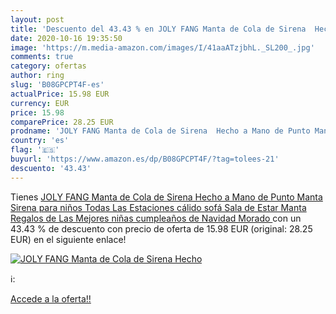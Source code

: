 ```yaml
---
layout: post
title: 'Descuento del 43.43 % en JOLY FANG Manta de Cola de Sirena  Hecho'
date: 2020-10-16 19:35:50
image: 'https://m.media-amazon.com/images/I/41aaATzjbhL._SL200_.jpg'
comments: true
category: ofertas
author: ring
slug: 'B08GPCPT4F-es'
actualPrice: 15.98 EUR
currency: EUR
price: 15.98
comparePrice: 28.25 EUR
prodname: 'JOLY FANG Manta de Cola de Sirena  Hecho a Mano de Punto Manta Sirena para niños  Todas Las Estaciones cálido sofá Sala de Estar Manta  Regalos de Las Mejores niñas cumpleaños de Navidad  Morado '
country: 'es'
flag: '🇪🇸'
buyurl: 'https://www.amazon.es/dp/B08GPCPT4F/?tag=tolees-21'
descuento: '43.43'
---
```


Tienes [JOLY FANG Manta de Cola de Sirena  Hecho a Mano de Punto Manta Sirena para niños  Todas Las Estaciones cálido sofá Sala de Estar Manta  Regalos de Las Mejores niñas cumpleaños de Navidad  Morado ](https://www.amazon.es/dp/B08GPCPT4F/?tag=tolees-21) con un 43.43 % de descuento con precio de oferta de 15.98 EUR (original: 28.25 EUR) en el siguiente enlace!

[![JOLY FANG Manta de Cola de Sirena  Hecho](https://m.media-amazon.com/images/I/41aaATzjbhL._SL200_.jpg)](https://www.amazon.es/dp/B08GPCPT4F/?tag=tolees-21)

ℹ️:


[Accede a la oferta!!](https://www.amazon.es/dp/B08GPCPT4F/?tag=tolees-21)
